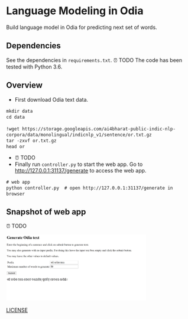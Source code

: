 # Language Modeling in Odia

Build language model in Odia for predicting next set of words.

## Dependencies
See the dependencies in `requirements.txt`.  ⏰ TODO
The code has been tested with Python 3.6.

## Overview

- First download Odia text data.

```shell
mkdir data
cd data

!wget https://storage.googleapis.com/ai4bharat-public-indic-nlp-corpora/data/monolingual/indicnlp_v1/sentence/or.txt.gz
tar -zxvf or.txt.gz
head or
```

- ⏰ TODO
- Finally run `controller.py` to start the web app. Go to http://127.0.0.1:31137/generate to access the web app.

```shell
# web app
python controller.py  # open http://127.0.0.1:31137/generate in browser
```

## Snapshot of web app
⏰ TODO

<img src="/snapshot.png" width="75%" height="75%"/>

[LICENSE](https://github.com/OdiaNLP/language-modeling/blob/main/LICENSE)
